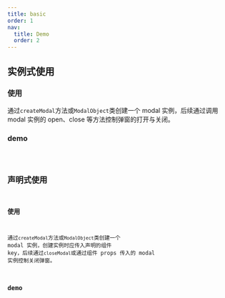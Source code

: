 ```yaml
---
title: basic
order: 1
nav:
  title: Demo
  order: 2
---
```


## 实例式使用

### 使用

通过`createModal`方法或`ModalObject`类创建一个 modal 实例，后续通过调用 modal 实例的 open、close 等方法控制弹窗的打开与关闭。

### demo

<code src="../examples/useInstance.tsx" />

## 声明式使用

### 使用

通过`createModal`方法或`ModalObject`类创建一个 modal 实例，创建实例时应传入声明的组件 key，后续通过`closeModal`或通过组件 props 传入的 modal 实例控制关闭弹窗。

### demo

<code src="../examples/useStatement.tsx" />
